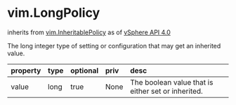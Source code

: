 vim.LongPolicy
==============
inherits from [vim.InheritablePolicy](docs/vim.InheritablePolicy.md)
as of [vSphere API 4.0](vim.version.md#vim.version.version5)


The long integer type of setting or configuration that may get an   inherited value.

| property | type | optional | priv | desc |
|:---------|:-----|:---------|:-----|:-----|
| value | long | true | None | The boolean value that is either set or inherited. |


